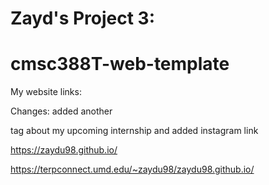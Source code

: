 # Zayd's Project 3:
# cmsc388T-web-template

My website links:

Changes: added another <p> tag about my upcoming internship and added instagram link

https://zaydu98.github.io/

https://terpconnect.umd.edu/~zaydu98/zaydu98.github.io/
